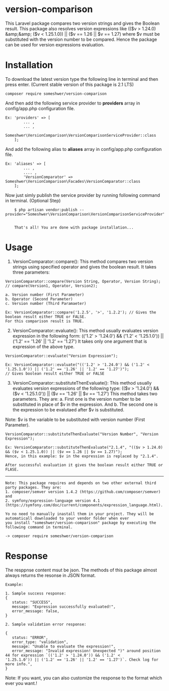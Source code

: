 # version-comparison
This Laravel package compares two version strings and gives the Boolean result. This package also resolves version expressions like (($v > 1.24.0) &amp;&amp; ($v &lt; 1.25.1.0)) || ($v == 1.26 || $v == 1.27) where $v must be substituted with the version number to be compared.
Hence the package can be used for version expressions evaluation.

# Installation
 To download the latest version type the following line in terminal and then press enter. 
 (Current stable version of this package is 2.1 LTS)
    
    composer require someshwer/version-comparison
 
 And then add the following service provider to <b>providers</b> array in config/app.php configuration file.
 
    Ex: 'providers' => [
            ... ,
            ... ,
            Someshwer\VersionComparison\VersionComparisonServiceProvider::class
        ]; 
        
  And add the following alias to <b>aliases</b> array in config/app.php configuration file.
  
    Ex: 'aliases' => [
            ... ,
            .... ,
            'VersionComparator' => Someshwer\VersionComparison\Facades\VersionComparator::class
        ]; 
       
  Now just simly publish the service provider by running following command in terminal. (Optional Step)
  
        $ php artisan vendor:publish --provider="Someshwer\VersionComparison\VersionComparisonServiceProvider"
        
        
        That's all! You are done with package installation...
        
        
  # Usage
  1. VersionComparator::compare(): 
  This method compares two version strings using specified operator and gives the boolean result. It takes three parameters:
    
    VersionComparator::compare(Version String, Operator, Version String); // compare(Version1, Operator, Version2);
    
    a. Version number (First Parameter)
    b. Operator (Second Parameter)
    c. Version number (Third Paramaeter)
    
    Ex: VersionComparator::compare('1.2.5', '>', '1.2.2'); // Gives the boolean result either TRUE or FALSE. 
    For this comparison result is TRUE.
    
  2. VersionComparator::evaluate(): 
  This method usually evaluates version expression in the following form: 
  (('1.2' > '1.24.0') && ('1.2' < '1.25.1.0')) || ('1.2' == '1.26' || '1.2' == '1.27')
  It takes only one argument that is expression of the above type. 
 
    VersionComparator::evaluate("Version Expression"); 
    
    Ex: VersionComparator::evaluate("(('1.2' > '1.24.0') && ('1.2' < '1.25.1.0')) || ('1.2' == '1.26' || '1.2' == '1.27')");
    // Gives boolean result either TRUE or FALSE
    
  3. VersionComparator::substituteThenEvaluate(): 
  This method usually evaluates version expressions of the following type:
  (($v > '1.24.0') && ($v < '1.25.1.0')) || ($v == '1.26' || $v == '1.27')
  This method takes two parameters. They are: a. First one is the version number to be substituted in place of $v in the expression.
                                              And b. The second one is the expression to be evalutaed after $v is substituted.
  
  Note: $v is the variable to be substituted with version number (First Parameter).
    
    VersionComparator::substituteThenEvaluate("Version Number", "Version Expression");
    
    Ex: VersionComparator::substituteThenEvaluate("2.1.4", "(($v > 1.24.0) && ($v < 1.25.1.0)) || ($v == 1.26 || $v == 1.27)");
    Hence, in this example: $v in the expression is replaced by "2.1.4".
    
    After successful evaluation it gives the boolean result either TRUE or FLASE.
--------------------
    
    Note: This package requires and depends on two other external third party packages. They are:
    1. composer/semver version 1.4.2 (https://github.com/composer/semver) and 
    2. symfony/expression-language version 4.1 (https://symfony.com/doc/current/components/expression_language.html).
    
    Yo no need to manually inastall them in your project. They will be automaticall downloaded to your vendor folder when ever 
    you install "someshwer/version-comparison" package by executing the following command in terminal.
    
    -> composer require someshwer/version-comparison
    
# Response

  The resppnse content msut be json. The methods of this package almost always returns the resonse in JSON format.
   
    Example:
    
    1. Sample success response:
    {
       status: "SUCCESS",
       message: "Expression successfully evaluated!",
       error_message: false,
    }
    
    2. Sample validation error response:
    
    {
       status: "ERROR",
       error_type: "validation",
       message: "Unable to evaluate the expression!",
       error_message: "Invalid expression! Unexpected ")" around position 44 for expression `(('1.2' > '1.24.0')) && ('1.2' <                  '1.25.1.0')) || ('1.2' == '1.26' || '1.2' == '1.27')`. Check log for more info.",
    }
   
Note: If you want, you can also customize the response to the format which ever you want.!
  
  
